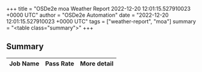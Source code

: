 +++
title = "OSDe2e moa Weather Report 2022-12-20 12:01:15.527910023 +0000 UTC"
author = "OSDe2e Automation"
date = "2022-12-20 12:01:15.527910023 +0000 UTC"
tags = ["weather-report", "moa"]
summary = "<table class=\"summary\"></table>"
+++
## Summary

| Job Name | Pass Rate | More detail |
|----------|-----------|-------------|




